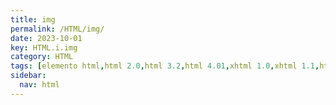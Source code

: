```yaml
---
title: img
permalink: /HTML/img/
date: 2023-10-01
key: HTML.i.img
category: HTML
tags: [elemento html,html 2.0,html 3.2,html 4.01,xhtml 1.0,xhtml 1.1,html 5,html 5.1,html 5.2]
sidebar:
  nav: html
---
```

